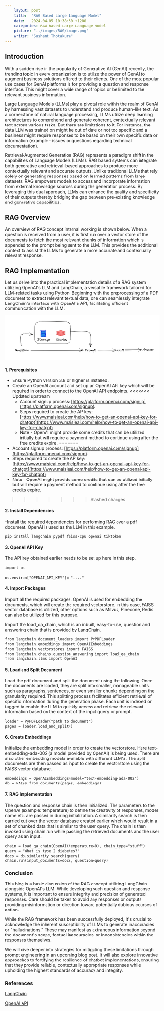 ```yaml
---
    layout: post
    title:  "RAG Based Large Language Model"
    date:   2024-04-05 10:38:50 +1200
    categories: RAG Based Large Language Model
    picture: "../images/RAG/image.png"
    writer: "Sushant Thotakura"
---
```


## Introduction

With a sudden rise in the popularity of Generative AI (GenAI) recently, the trending topic in every organization is to utilize the power of GenAI to augment business solutions offered to their clients. One of the most popular use cases for GenAI platforms is for providing a question and response interface. This might cover a wide range of topics or be limited to the relevant business information.

Large Language Models (LLMs) play a pivotal role within the realm of GenAI by harnessing vast datasets to understand and produce human-like text. As a cornerstone of natural language processing, LLMs utilize deep learning architectures to comprehend and generate coherent, contextually relevant text across various tasks. But there are limitations to it. For instance, the data LLM was trained on might be out of date or not too specific and a business might require responses to be based on their own specific data or information (example - issues or questions regarding technical documentation).

Retrieval-Augmented Generation (RAG) represents a paradigm shift in the capabilities of Language Models (LLMs). RAG based systems can integrate both generative and retrieval-based approaches to produce more contextually relevant and accurate outputs. Unlike traditional LLMs that rely solely on generating responses based on learned patterns from large datasets, RAG empowers models to access and incorporate information from external knowledge sources during the generation process. By leveraging this dual approach, LLMs can enhance the quality and specificity of their outputs thereby bridging the gap between pre-existing knowledge and generative capabilities.

## RAG Overview

An overview of RAG concept internal working is shown below. When a question is received from a user, it is first run over a vector store of the documents to fetch the most relevant chunks of information which is appended to the prompt being sent to the LLM. This provides the additional context to assist the LLMs to generate a more accurate and contextually relevant response.

## RAG Implementation

Let us delve into the practical implementation details of a RAG system utilizing OpenAI's LLM and LangChain, a versatile framework tailored for LLM-related tasks using Python. Beginning with the preprocessing of a PDF document to extract relevant textual data, one can seamlessly integrate LangChain's interface with OpenAI's API, facilitating efficient communication with the LLM.

![Alt text](../images/RAG/image.png "RAG")

#### 1. Prerequisites

- Ensure Python version 3.8 or higher is installed.
- Create an OpenAI account and set up an OpenAI API key which will be required in order to connect to the OpenAI API endpoints.
<<<<<<< Updated upstream
  - Account signup process: [https://platform.openai.com/signup](https://platform.openai.com/signup).
  - Steps required to create the AP key: [https://www.maisieai.com/help/how-to-get-an-openai-api-key-for-chatgpt](https://www.maisieai.com/help/how-to-get-an-openai-api-key-for-chatgpt)
  - Note - OpenAI might provide some credits that can be utilized initially but will require a payment method to continue using after the free credits expire.
=======
- Account signup process: [https://platform.openai.com/signup](https://platform.openai.com/signup).
- Steps required to create the AP key: [https://www.maisieai.com/help/how-to-get-an-openai-api-key-for-chatgpt](https://www.maisieai.com/help/how-to-get-an-openai-api-key-for-chatgpt)
- Note - OpenAI might provide some credits that can be utilized initially but will require a payment method to continue using after the free credits expire.

<!-- </br> -->
>>>>>>> Stashed changes

#### 2. Install Dependencies

-Install the required dependencies for performing RAG over a pdf document. OpenAI is used as the LLM in this example.

```
pip install langchain pypdf faiss-cpu openai tiktoken
```

#### 3. OpenAI API Key

The API key obtained earlier needs to be set up here in this step.

```
import os

os.environ["OPENAI_API_KEY"]= "...."
```

#### 4. Import Packages

Import all the required packages. OpenAI is used for embedding the documents, which will create the required vectorstore. In this case, FAISS vector database is utilized, other options such as Milvus, Pinecone, Redis can also be utilized for this purpose.

Import the load_qa_chain, which is an inbuilt, easy-to-use, question and answering chain that is provided by LangChain.

```
from langchain.document_loaders import PyPDFLoader
from langchain.embeddings import OpenAIEmbeddings
from langchain.vectorstores import FAISS
from langchain.chains.question_answering import load_qa_chain
from langchain.llms import OpenAI
```

#### 5. Load and Split Document

Load the pdf document and split the document using the following. Once the documents are loaded, they are split into smaller, manageable units such as paragraphs, sentences, or even smaller chunks depending on the granularity required. This splitting process facilitates efficient retrieval of specific information during the generation phase. Each unit is indexed or tagged to enable the LLM to quickly access and retrieve the relevant information based on the context of the input query or prompt.

```
loader = PyPDFLoader("path to document")
pages = loader.load_and_split()
```

#### 6. Create Embeddings

Initialize the embedding model in order to create the vectorstore. Here text-embedding-ada-002 (a model provided by OpenAI) is being used. There are also other embedding models available with different LLM's. The split documents are then passed as input to create the vectorstore using the FAISS vector database.

```
embeddings = OpenAIEmbeddings(model="text-embedding-ada-002")
db = FAISS.from_documents(pages, embeddings)
```

#### 7. RAG Implementation

The question and response chain is then initialized. The parameters to the OpenAI (example: temperature) to define the creativity of responses, model name etc. are passed in during initialization. A similarity search is then carried out over the vector database created earlier which would result in a set of chunked data that is similar to the user query. The chain is then invoked using chain.run while passing the retrieved documents and the user query as an input.

```
chain = load_qa_chain(OpenAI(temperature=0), chain_type="stuff")
query = "What is type 2 diabetes?"
docs = db.similarity_search(query)
chain.run(input_documents=docs, question=query)
```

### Conclusion

This blog is a basic discussion of the RAG concept utilizing LangChain alongside OpenAI's LLM. While developing such question and response systems, it is important to ensure integrity and precision of generated responses. Care should be taken to avoid any responses or outputs providing misinformation or direction toward potentially dubious courses of action.

While the RAG framework has been successfully deployed, it's crucial to acknowledge the inherent susceptibility of LLMs to generate inaccuracies or "hallucinations." These may manifest as extraneous information beyond the document's scope, factual inaccuracies, or inconsistencies within the responses themselves.

We will dive deeper into strategies for mitigating these limitations through prompt engineering in an upcoming blog post. It will also explore innovative approaches to fortifying the resilience of chatbot implementations, ensuring that they provide reliable, contextually appropriate responses while upholding the highest standards of accuracy and integrity.

### References

[LangChain](https://www.langchain.com/)

[OpenAI API](https://openai.com/blog/openai-api/)

